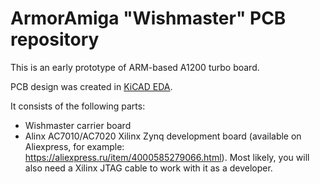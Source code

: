 # ArmorAmiga "Wishmaster" PCB repository

This is an early prototype of ARM-based A1200 turbo board.

PCB design was created in [KiCAD EDA](https://kicad.org/).

It consists of the following parts:
 * Wishmaster carrier board
 * Alinx AC7010/AC7020 Xilinx Zynq development board (available on Aliexpress, for example: https://aliexpress.ru/item/4000585279066.html). Most likely, you will also need a Xilinx JTAG cable to work with it as a developer.
